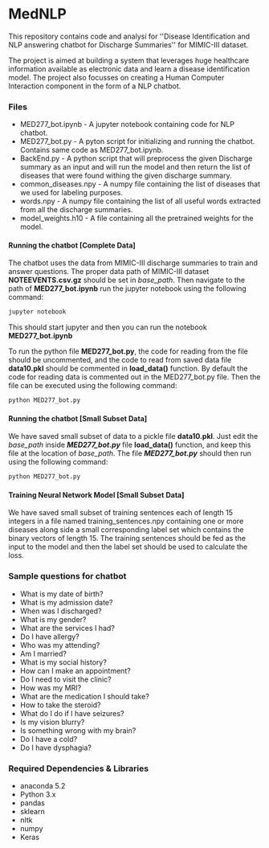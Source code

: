 # MedNLP
This repository contains code and analysi for ''Disease Identification and NLP answering chatbot for Discharge Summaries'' for MIMIC-III dataset.

The project is aimed at building a system that leverages huge healthcare information available as electronic data and learn a disease identification model. The project also focusses on creating a Human Computer Interaction component in the form of a NLP chatbot.

### Files
* MED277_bot.ipynb - A jupyter notebook containing code for NLP chatbot.
* MED277_bot.py - A pyton script for initializing and running the chatbot. Contains same code as MED277_bot.ipynb.
* BackEnd.py - A python script that will preprocess the given Discharge summary as an input and will run the model and then return the list of diseases that were found withing the given discharge summary.
* common_diseases.npy - A numpy file containing the list of diseases that we used for labeling purposes.
* words.npy - A numpy file containing the list of all useful words extracted from all the discharge summaries.
* model_weights.h10 - A file containing all the pretrained weights for the model.

#### Running the chatbot [Complete Data]
The chatbot uses the data from MIMIC-III discharge summaries to train and answer questions. The proper data path of MIMIC-III dataset **NOTEEVENTS.csv.gz** should be set in *base_path*. Then navigate to the path of **MED277_bot.ipynb** run the jupyter notebook using the following command:
```python
jupyter notebook
```
This should start jupyter and then you can run the notebook **MED277_bot.ipynb**

To run the python file **MED277_bot.py**, the code for reading from the file should be uncommented, and the code to read from saved data file  **data10.pkl** should be commented in **load_data()** function. By default the code for reading data is commented out in the MED277_bot.py file. Then the file can be executed using the following command:
```python
python MED277_bot.py
```

#### Running the chatbot [Small Subset Data]
We have saved small subset of data to a pickle file **data10.pkl**. 
Just edit the *base_path* inside ***MED277_bot.py*** file **load_data()** function, and keep this file at the location of *base_path*.  The file ***MED277_bot.py*** should then run using the following command:
```python
python MED277_bot.py
```
#### Training Neural Network Model [Small Subset Data]
We have saved small subset of training sentences each of length 15 integers in a file named training_sentences.npy containing one or more diseases along side a small corresponding label set which contains the binary vectors of length 15. The training sentences should be fed as the input to the model and then the label set should be used to calculate the loss.

### Sample questions for chatbot
- What is my date of birth?
- What is my admission date?
- When was I discharged?
- What is my gender?
- What are the services I had?
- Do I have allergy?
- Who was my attending?
- Am I married?
- What is my social history?
- How can I make an appointment?
- Do I need to visit the clinic?
- How was my MRI?
- What are the medication I should take?
- How to take the steroid?
- What do I do if I have seizures?
- Is my vision blurry?
- Is something wrong with my brain?
- Do I have a cold?
- Do I have dysphagia?

### Required Dependencies & Libraries
- anaconda 5.2
- Python 3.x
- pandas
- sklearn
- nltk
- numpy
- Keras
